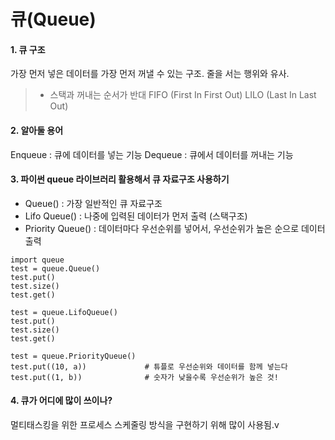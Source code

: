 # 큐(Queue)

#### 1. 큐 구조
가장 먼저 넣은 데이터를 가장 먼저 꺼낼 수 있는 구조. 
줄을 서는 행위와 유사.

>- 스택과 꺼내는 순서가 반대
FIFO (First In First Out)
LILO (Last In Last Out)

#### 2. 알아둘 용어
Enqueue : 큐에 데이터를 넣는 기능
Dequeue : 큐에서 데이터를 꺼내는 기능

#### 3. 파이썬 queue 라이브러리 활용해서 큐 자료구조 사용하기
- Queue() : 가장 일반적인 큐 자료구조
- Lifo  Queue() : 나중에 입력된 데이터가 먼저 출력 (스택구조)
- Priority Queue() : 데이터마다 우선순위를 넣어서, 우선순위가 높은 순으로 데이터 출력

```
import queue
test = queue.Queue()
test.put()
test.size()
test.get()

test = queue.LifoQueue()
test.put()
test.size()
test.get()

test = queue.PriorityQueue()
test.put((10, a))             # 튜플로 우선순위와 데이터를 함께 넣는다
test.put((1, b))              # 숫자가 낮을수록 우선순위가 높은 것!
```
#### 4. 큐가 어디에 많이 쓰이나?
멀티태스킹을 위한 프로세스 스케줄링 방식을 구현하기 위해 많이 사용됨.v
